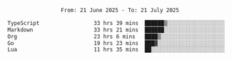 <div align="center">
<p style="text-align: center;">
<!--START_SECTION:waka-->

```txt
From: 21 June 2025 - To: 21 July 2025

TypeScript                 33 hrs 39 mins  ██████▒░░░░░░░░░░░░░░░░░░   24.87 %
Markdown                   33 hrs 21 mins  ██████░░░░░░░░░░░░░░░░░░░   24.64 %
Org                        23 hrs 6 mins   ████▒░░░░░░░░░░░░░░░░░░░░   17.07 %
Go                         19 hrs 23 mins  ███▓░░░░░░░░░░░░░░░░░░░░░   14.33 %
Lua                        11 hrs 35 mins  ██░░░░░░░░░░░░░░░░░░░░░░░   08.57 %
```

<!--END_SECTION:waka-->
</p>
</div>
